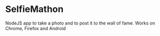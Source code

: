 SelfieMathon
===============

NodeJS app to take a photo and to post it to the wall of fame.
Works on Chrome, Firefox and Android

